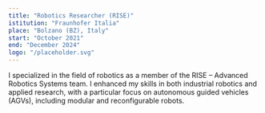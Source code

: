 ```yaml
---
title: "Robotics Researcher (RISE)"
istitution: "Fraunhofer Italia"
place: "Bolzano (BZ), Italy"
start: "October 2021"
end: "December 2024"
logo: "/placeholder.svg"
---
```


I specialized in the field of robotics as a member of the RISE – Advanced Robotics Systems team. I enhanced my skills in both industrial robotics and applied research, with a particular focus on autonomous guided vehicles (AGVs), including modular and reconfigurable robots.
